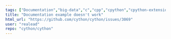 ```yaml
---
tags: ["Documentation","big-data","c","cpp","cpython","cpython-extensions","cython","performance","python"]
title: "Documentation example doesn't work"
html_url: "https://github.com/cython/cython/issues/3069"
user: "realead"
repo: "cython/cython"
---
```


